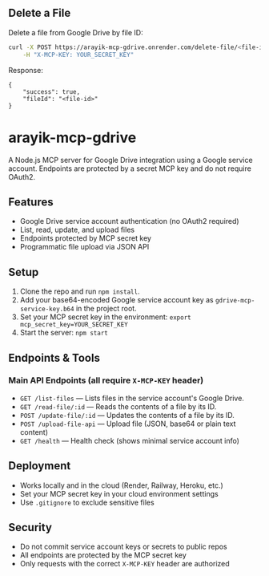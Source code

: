 ## Delete a File

Delete a file from Google Drive by file ID:

```bash
curl -X POST https://arayik-mcp-gdrive.onrender.com/delete-file/<file-id> \
	-H "X-MCP-KEY: YOUR_SECRET_KEY"
```

Response:
```
{
	"success": true,
	"fileId": "<file-id>"
}
```

# arayik-mcp-gdrive

A Node.js MCP server for Google Drive integration using a Google service account. Endpoints are protected by a secret MCP key and do not require OAuth2.

## Features
- Google Drive service account authentication (no OAuth2 required)
- List, read, update, and upload files
- Endpoints protected by MCP secret key
- Programmatic file upload via JSON API

## Setup
1. Clone the repo and run `npm install`.
2. Add your base64-encoded Google service account key as `gdrive-mcp-service-key.b64` in the project root.
3. Set your MCP secret key in the environment: `export mcp_secret_key=YOUR_SECRET_KEY`
4. Start the server: `npm start`

## Endpoints & Tools

### Main API Endpoints (all require `X-MCP-KEY` header)

- `GET /list-files` — Lists files in the service account's Google Drive.
- `GET /read-file/:id` — Reads the contents of a file by its ID.
- `POST /update-file/:id` — Updates the contents of a file by its ID.
- `POST /upload-file-api` — Upload file (JSON, base64 or plain text content)
- `GET /health` — Health check (shows minimal service account info)

## Deployment
- Works locally and in the cloud (Render, Railway, Heroku, etc.)
- Set your MCP secret key in your cloud environment settings
- Use `.gitignore` to exclude sensitive files

## Security
- Do not commit service account keys or secrets to public repos
- All endpoints are protected by the MCP secret key
- Only requests with the correct `X-MCP-KEY` header are authorized
